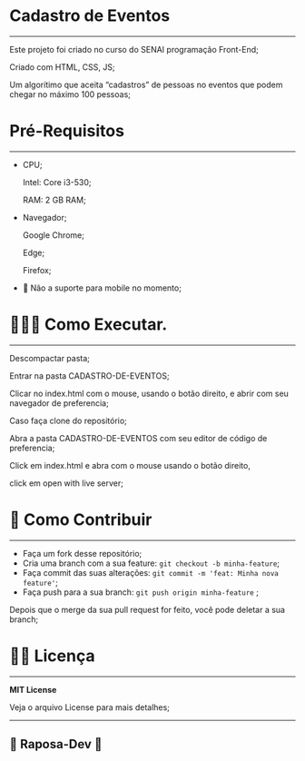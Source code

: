 # Cadastro de Eventos

---

Este projeto foi criado no curso do SENAI programação Front-End;

Criado com HTML, CSS, JS;

Um algorítimo que aceita “cadastros” de pessoas no eventos que podem chegar no máximo 100 pessoas;

# Pré-Requisitos

---

- CPU;
    
    Intel: Core i3-530;
    
    RAM: 2 GB RAM;
    
- Navegador;
    
    Google Chrome;
    
    Edge;
    
    Firefox;
    
- 📵 Não a suporte para mobile no momento;

# 🧑🏼‍💻 Como Executar.

---

Descompactar pasta;

Entrar na pasta CADASTRO-DE-EVENTOS;

Clicar no index.html com o mouse, usando o botão direito, e abrir com  seu navegador de preferencia;

Caso faça clone do repositório;

Abra a pasta CADASTRO-DE-EVENTOS com seu editor de código de preferencia;

Click em index.html e abra com o mouse usando o botão direito,

click em open with live server;

# 👾 Como Contribuir

---

- Faça um fork desse repositório;
- Cria uma branch com a sua feature: `git checkout -b minha-feature`;
- Faça commit das suas alterações: `git commit -m 'feat: Minha nova feature'`;
- Faça push para a sua branch: `git push origin minha-feature` ;

Depois que o merge da sua pull request for feito, você pode deletar a sua branch;

# 🧑‍💻 Licença

---

****MIT License****

Veja o arquivo License para mais detalhes;

---

## 🦊 Raposa-Dev 🦊